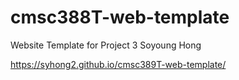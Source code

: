 # cmsc388T-web-template

Website Template for Project 3
Soyoung Hong

https://syhong2.github.io/cmsc389T-web-template/
